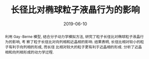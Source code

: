 ---
title: "长径比对椭球粒子液晶行为的影响"
authors:
- 徐明杰
- 孙玉伟
- 朱有亮
- 付翠柳
- 黄以能
- 李占伟
- 孙昭艳
date: "2019-06-10"
doi: "10.7503/cjcu20190059"
publication_types: ["期刊文章"]
publication: "高等学校化学学报"
abstract: "利用 Gay⁃Berne 模型, 结合分子动力学模拟方法, 研究了粒子长径比对椭球粒子液晶行为的影响, 考   察了粒子长径比对向列相和近晶相的影响. 结果表明, 长径比相对较小的粒子有利于向列相的形成, 而长径  比相对较大的粒子更有利于近晶相的形成.  分析了近晶相和向列相形成的动力学过程."
url_pdf: "http://www.cjcu.jlu.edu.cn/CN/10.7503/cjcu20190059"
---